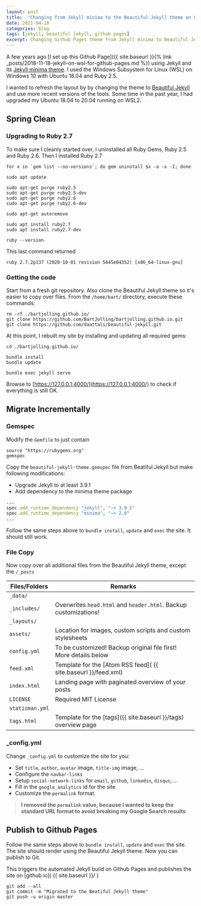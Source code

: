 ```yaml
---
layout: post
title:  "Changing from Jekyll minima to the Beautiful Jekyll theme on Github Pages"
date: 2021-04-10
categories: blog
tags: [jekyll, beautiful jekyll, github pages]
excerpt: Changing Github Pages theme from Jekyll minima to Beautiful Jekyll while upgrading to Ruby 2.7
---
```


A few years ago [I set up this Github Page]({{ site.baseurl }}{% link _posts/2018-11-18-jekyll-on-wsl-for-github-pages.md %}) using Jekyll and its [Jekyll minima theme](https://github.com/jekyll/minima). I used the Windows Subsystem for Linux (WSL) on Windows 10 with Ubuntu 18.04 and Ruby 2.5.

I wanted to refresh the layout by by changing the theme to [Beautiful Jekyll](https://github.com/daattali/beautiful-jekyll) and use more recent versions of the tools. Some time in the past year, I had upgraded my Ubuntu 18.04 to 20.04 running on WSL2.

## Spring Clean

### Upgrading to Ruby 2.7
To make sure I cleanly started over, I uninstalled all Ruby Gems, Ruby 2.5 and Ruby 2.6. Then I installed Ruby 2.7

~~~~ shell
for x in `gem list --no-versions`; do gem uninstall $x -a -x -I; done

sudo apt update

sudo apt-get purge ruby2.5
sudo apt-get purge ruby2.5-dev
sudo apt-get purge ruby2.6
sudo apt-get purge ruby2.6-dev

sudo apt-get autoremove

sudo apt install ruby2.7
sudo apt install ruby2.7-dev

ruby --version
~~~~

This last command returned
~~~~ shell
ruby 2.7.2p137 (2020-10-01 revision 5445e04352) [x86_64-linux-gnu]
~~~~ 


### Getting the code
Start from a fresh git repository. Also clone the Beautiful Jekyll theme so it's easier to copy over files. From the `/home/bart/` directory, execute these commands:

~~~~ shell
rm -rf ./bartjolling.github.io/
git clone https://github.com/BartJolling/bartjolling.github.io.git
git clone https://github.com/daattali/beautiful-jekyll.git
~~~~

At this point, I rebuilt my site by installing and updating all required gems:

~~~~ shell
cd ./bartjolling.github.io/

bundle install
bundle update

bundle exec jekyll serve
~~~~ 

Browse to [https://127.0.0.1:4000/](https://127.0.0.1:4000/) to check if everything is still OK.

## Migrate Incrementally

### Gemspec
Modify the `Gemfile` to just contain
~~~~ 
source "https://rubygems.org"
gemspec
~~~~

Copy the `beautiful-jekyll-theme.gemspec` file from Beatiful Jekyll but make following modifications:
- Upgrade Jekyll to at least 3.9.1
- Add dependency to the minima theme package

~~~~ ruby
...
spec.add_runtime_dependency "jekyll", "~> 3.9.1"
spec.add_runtime_dependency "minima", "~> 2.0"
...
~~~~ 
Follow the same steps above to `bundle install`, `update` and `exec` the site. It should still work.

### File Copy
Now copy over all additional files from the Beautiful Jekyll theme, except the `/_posts`

| Files/Folders | Remarks                                                          |
| ------------- | ---------------------------------------------------------------- | 
|`_data/`       |                                                                  |
|`_includes/`   | Overwrites `head.html` and `header.html`. Backup customizations! |
|`_layouts/`    |                                                                  |
|`assets/`      | Location for images, custom scripts and custom stylesheets       |
|`config.yml`   | To be customized! Backup original file first! More details below |
|`feed.xml`     | Template for the [Atom RSS feed]( {{ site.baseurl }}/feed.xml)   |
|`index.html`   | Landing page with paginated overview of your posts               |
|`LICENSE`      | Required MIT License                                             |
|`staticman.yml`|                                                                  |
|`tags.html`    | Template for the [tags]({{ site.baseurl }}/tags) overview page   |

### _config.yml
Change `_config.yml` to customize the site for you:
- Set `title`, `author`, `avatar` image, `title-img` image, ... 
- Configure the `navbar-links`
- Setup `social-network-links` for `email`, `github`, `linkedin`, `disqus`, ... 
- Fill in the `google_analytics` id for the site
- Customize the `permalink` format. 

> **I removed the `permalink` value, because I wanted to keep the standard URL format to avoid breaking my Google Search results**

## Publish to Github Pages
Follow the same steps above to `bundle install`, `update` and `exec` the site. The site should render using the Beautiful Jekyll theme.
Now you can publish to Git.

This triggers the automated Jekyll build on Github Pages and publishes the site on [github.io]( {{ site.baseurl }}/ )
~~~~ shell
git add --all
git commit -m "Migrated to the Beatiful Jekyll theme"
git push -u origin master
~~~~